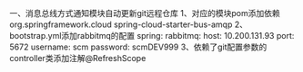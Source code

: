 一、消息总线方式通知模块自动更新git远程仓库
1、对应的模块pom添加依赖
   <dependency>
        <groupId>org.springframework.cloud</groupId>
        <artifactId>spring-cloud-starter-bus-amqp</artifactId>
    </dependency>
2、bootstrap.yml添加rabbitmq的配置
   spring:
        rabbitmq:
            host: 10.200.131.93
            port: 5672
            username: scm
            password: scmDEV999
3、依赖了git配置参数的controller类添加注解@RefreshScope   